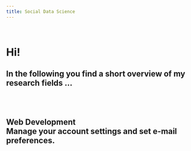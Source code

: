 ```yaml
---
title: Social Data Science
---
```


<br>
<div class = "ui center aligned grid">
  <div class="middle aligned row">
    <div class = "twelve wide column">
      <h1 class="ui header">
        Hi!
      </h1>
      <h2 class="ui medium header">
        In the following you find a short overview of my research fields ...
      </h2>
    </div>  
  </div>
</div>
<br>
<br>
<!---first content--->
<div class="row">
  <div class="ui equal width center aligned padded grid">
    <div class="column">
      <h2 class="ui icon header">
        <i class="code icon"></i>
        <div class="content">
          Web Development
          <div class="sub header">Manage your account settings and set e-mail preferences.</div>
          </div>
        </h2>
      </div>
      <div class="column">
      </div>
      <div class="column">
      </div>
    </div>
  </div>
</div>
